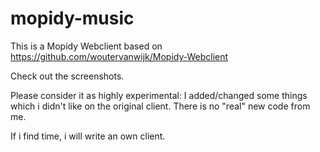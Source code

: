 mopidy-music
============
This is a Mopidy Webclient based on https://github.com/woutervanwijk/Mopidy-Webclient

Check out the screenshots.


Please consider it as highly experimental: I added/changed some things which i didn't like on the original client.
There is no "real" new code from me.

If i find time, i will write an own client.
